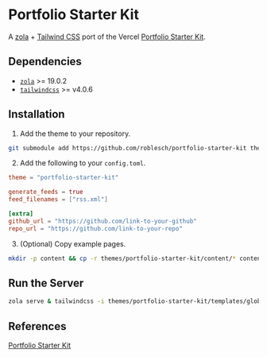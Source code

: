 # Portfolio Starter Kit

A [zola](https://github.com/getzola/zola) + [Tailwind CSS](https://tailwindcss.com/) port of the 
Vercel [Portfolio Starter Kit](https://vercel.com/templates/next.js/portfolio-starter-kit).

## Dependencies

- [`zola`](https://github.com/getzola/zola/releases) >= 19.0.2
- [`tailwindcss`](https://tailwindcss.com/blog/standalone-cli) >= v4.0.6

## Installation

1. Add the theme to your repository.

```sh
git submodule add https://github.com/roblesch/portfolio-starter-kit themes/portfolio-starter-kit
```

2. Add the following to your `config.toml`.

```toml
theme = "portfolio-starter-kit"

generate_feeds = true
feed_filenames = ["rss.xml"]

[extra]
github_url = "https://github.com/link-to-your-github"
repo_url = "https://github.com/link-to-your-repo"
```

3. (Optional) Copy example pages.

```sh
mkdir -p content && cp -r themes/portfolio-starter-kit/content/* content/
```

## Run the Server

```sh
zola serve & tailwindcss -i themes/portfolio-starter-kit/templates/global.css -o public/global.css --watch
``` 

## References

[Portfolio Starter Kit](https://vercel.com/templates/next.js/portfolio-starter-kit)

